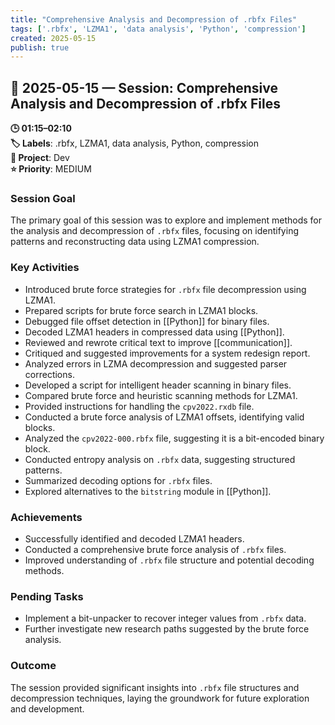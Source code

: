 ```yaml
---
title: "Comprehensive Analysis and Decompression of .rbfx Files"
tags: ['.rbfx', 'LZMA1', 'data analysis', 'Python', 'compression']
created: 2025-05-15
publish: true
---
```


## 📅 2025-05-15 — Session: Comprehensive Analysis and Decompression of .rbfx Files

**🕒 01:15–02:10**  
**🏷️ Labels**: .rbfx, LZMA1, data analysis, Python, compression  
**📂 Project**: Dev  
**⭐ Priority**: MEDIUM  


### Session Goal
The primary goal of this session was to explore and implement methods for the analysis and decompression of `.rbfx` files, focusing on identifying patterns and reconstructing data using LZMA1 compression.

### Key Activities
- Introduced brute force strategies for `.rbfx` file decompression using LZMA1.
- Prepared scripts for brute force search in LZMA1 blocks.
- Debugged file offset detection in [[Python]] for binary files.
- Decoded LZMA1 headers in compressed data using [[Python]].
- Reviewed and rewrote critical text to improve [[communication]].
- Critiqued and suggested improvements for a system redesign report.
- Analyzed errors in LZMA decompression and suggested parser corrections.
- Developed a script for intelligent header scanning in binary files.
- Compared brute force and heuristic scanning methods for LZMA1.
- Provided instructions for handling the `cpv2022.rxdb` file.
- Conducted a brute force analysis of LZMA1 offsets, identifying valid blocks.
- Analyzed the `cpv2022-000.rbfx` file, suggesting it is a bit-encoded binary block.
- Conducted entropy analysis on `.rbfx` data, suggesting structured patterns.
- Summarized decoding options for `.rbfx` files.
- Explored alternatives to the `bitstring` module in [[Python]].

### Achievements
- Successfully identified and decoded LZMA1 headers.
- Conducted a comprehensive brute force analysis of `.rbfx` files.
- Improved understanding of `.rbfx` file structure and potential decoding methods.

### Pending Tasks
- Implement a bit-unpacker to recover integer values from `.rbfx` data.
- Further investigate new research paths suggested by the brute force analysis.

### Outcome
The session provided significant insights into `.rbfx` file structures and decompression techniques, laying the groundwork for future exploration and development.
